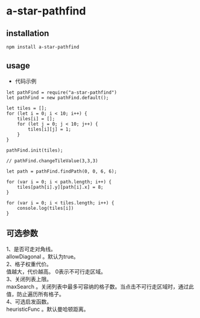 a-star-pathfind
===========================


## installation

```bash
npm install a-star-pathfind
```

## usage

* 代码示例
```
let pathFind = require("a-star-pathfind")
let pathFind = new pathFind.default();

let tiles = [];
for (let i = 0; i < 10; i++) {
    tiles[i] = [];
    for (let j = 0; j < 10; j++) {
        tiles[i][j] = 1;
    }
}

pathFind.init(tiles);

// pathFind.changeTileValue(3,3,3)

let path = pathFind.findPath(0, 0, 6, 6);

for (var i = 0; i < path.length; i++) {
    tiles[path[i].y][path[i].x] = 8;
}

for (var i = 0; i < tiles.length; i++) {
    console.log(tiles[i])
}
```
## 可选参数<br>
1、是否可走对角线。<br>
  allowDiagonal 。默认为true。<br>
2、格子权重代价。<br>
  值越大，代价越高。 0表示不可行走区域。<br>
3、关闭列表上限。<br>
  maxSearch 。关闭列表中最多可容纳的格子数。当点击不可行走区域时，通过此值，防止遍历所有格子。<br>
4、可选启发函数。<br>
  heuristicFunc 。默认曼哈顿距离。<br>
